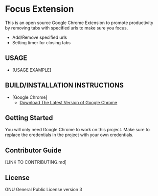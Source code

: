 # Focus Extension

This is an open source Google Chrome Extension to promote productivity by removing tabs with specified urls to make sure you focus.
  * Add/Remove specified urls 
  * Setting timer for closing tabs

## USAGE
  * [USAGE EXAMPLE]
  
## BUILD/INSTALLATION INSTRUCTIONS
  * [Google Chrome]
    * [Download The Latest Version of Google Chrome](https://www.google.com/chrome/)


## Getting Started
You will only need Google Chrome to work on this project. Make sure to replace the credentials in the project with your own credentials.

## Contributor Guide
[LINK TO CONTRIBUTING.md]

## License 
GNU General Public License version 3

